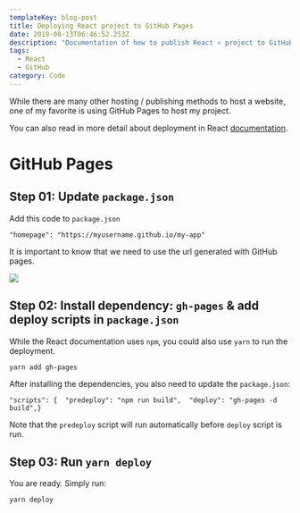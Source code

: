 ```yaml
---
templateKey: blog-post
title: Deploying React project to GitHub Pages
date: 2019-08-13T06:46:52.253Z
description: "Documentation of how to publish React ⚛︎ project to GitHub Pages \U0001F5A5"
tags:
  - React
  - GitHub
category: Code
---
```

While there are many other hosting / publishing methods to host a website, one of my favorite is using GitHub Pages to host my project.

You can also read in more detail about deployment in React [documentation](https://create-react-app.dev/docs/deployment).



# GitHub Pages

## Step 01: Update `package.json`

Add this code to `package.json`

```
"homepage": "https://myusername.github.io/my-app"
```

It is important to know that we need to use the url generated with GitHub pages.

![](/img/screen-shot-2019-08-13-at-1.53.16-am.png)



## Step 02: Install dependency: `gh-pages` & add deploy scripts in `package.json`

While the React documentation uses `npm`, you could also use `yarn` to run the deployment.

```
yarn add gh-pages
```

After installing the dependencies, you also need to update the `package.json`:

```
"scripts": {  "predeploy": "npm run build",  "deploy": "gh-pages -d build",}
```

Note that the `predeploy` script will run automatically before `deploy` script is run.



## Step 03: Run `yarn deploy`

You are ready. Simply run:

```
yarn deploy
```
